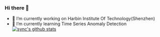 ### Hi there 👋

<!--
**littlecabbage/littlecabbage** is a ✨ _special_ ✨ repository because its `README.md` (this file) appears on your GitHub profile.

Here are some ideas to get you started:

- 🔭 I’m currently working on Harbin Institute Of Technology(Shenzhen)
- 🌱 I’m currently learning Time Series Anomaly Detection
- 👯 I’m looking to collaborate on ...
- 🤔 I’m looking for help with ...
- 💬 Ask me about ...
- 📫 How to reach me: zengzh1997@gmail.com
- 😄 Pronouns: ...
- ⚡ Fun fact: ...
-->

- 🔭 I’m currently working on Harbin Institute Of Technology(Shenzhen)
- 🌱 I’m currently learning Time Series Anomaly Detection
[![sync's github stats](https://github-readme-stats.vercel.app/api?username=littlecabbage)](https://github.com/littlecabbage)
